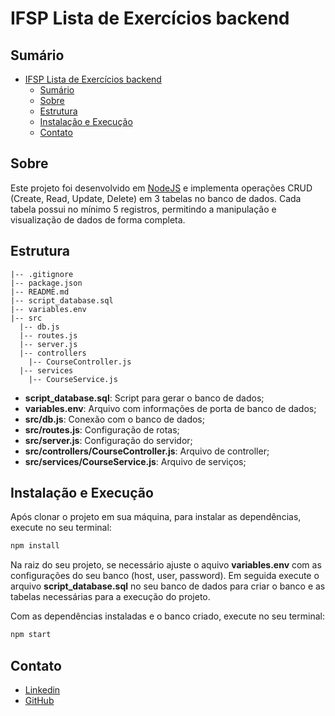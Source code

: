 # IFSP Lista de Exercícios backend

## Sumário
- [IFSP Lista de Exercícios backend](#ifsp-lista-de-exercícios-backend)
	- [Sumário](#sumário)
	- [Sobre](#sobre)
	- [Estrutura](#estrutura)
	- [Instalação e Execução](#instalação-e-execução)
	- [Contato](#contato)

## Sobre

Este projeto foi desenvolvido em [NodeJS](https://nodejs.org/en) e implementa operações CRUD (Create, Read, Update, Delete) em 3 tabelas no banco de dados. Cada tabela possui no mínimo 5 registros, permitindo a manipulação e visualização de dados de forma completa.

## Estrutura

```
|-- .gitignore
|-- package.json
|-- README.md
|-- script_database.sql
|-- variables.env
|-- src
  |-- db.js
  |-- routes.js
  |-- server.js
  |-- controllers
    |-- CourseController.js
  |-- services
    |-- CourseService.js
```
- **script_database.sql**: Script para gerar o banco de dados;
- **variables.env**: Arquivo com informações de porta de banco de dados;
- **src/db.js**: Conexão com o banco de dados;
- **src/routes.js**: Configuração de rotas;
- **src/server.js**: Configuração do servidor;
- **src/controllers/CourseController.js**: Arquivo de controller;
- **src/services/CourseService.js**: Arquivo de serviços;

## Instalação e Execução

Após clonar o projeto em sua máquina, para instalar as dependências, execute no seu terminal:

```bash
npm install
```

Na raiz do seu projeto, se necessário ajuste o aquivo **variables.env** com as configurações do seu banco (host, user, password). Em seguida execute o arquivo **script_database.sql** no seu banco de dados para criar o banco e as tabelas necessárias para a execução do projeto.

Com as dependências instaladas e o banco criado, execute no seu terminal:

```bash
npm start
```

## Contato

* [Linkedin](https://www.linkedin.com/in/tatiane-pirico-oyakawa/)
* [GitHub](https://github.com/TatianePirico)

